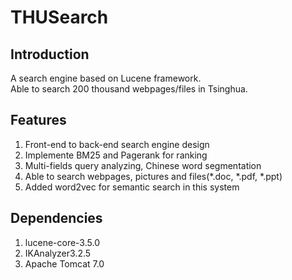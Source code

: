 THUSearch  
======

## Introduction  
A search engine based on Lucene framework.  
Able to search 200 thousand webpages/files in Tsinghua.  

## Features  
1. Front-end to back-end search engine design  
2. Implemente BM25 and Pagerank for ranking  
3. Multi-fields query analyzing, Chinese word segmentation  
4. Able to search webpages, pictures and files(*.doc, *.pdf, *.ppt)
5. Added word2vec for semantic search in this system  

## Dependencies  
1. lucene-core-3.5.0  
2. IKAnalyzer3.2.5  
3. Apache Tomcat 7.0  
